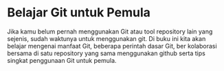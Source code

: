 # Belajar Git untuk Pemula

Jika kamu belum pernah menggunakan Git atau tool repository lain yang sejenis, sudah waktunya untuk menggunakan git. Di buku ini kita akan belajar mengenai manfaat Git, beberapa perintah dasar Git, ber kolaborasi bersama di satu repository yang sama menggunakan github serta tips singkat penggunaan Git untuk pemula.



